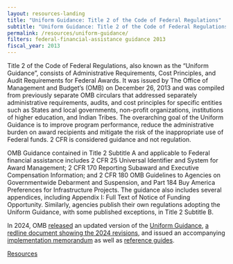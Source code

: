 ```yaml
---
layout: resources-landing
title: "Uniform Guidance: Title 2 of the Code of Federal Regulations"
subtitle: "Uniform Guidance: Title 2 of the Code of Federal Regulations"
permalink: /resources/uniform-guidance/
filters: federal-financial-assistance guidance 2013
fiscal_year: 2013
---
```


Title 2 of the Code of Federal Regulations, also known as the “Uniform Guidance”, consists of Administrative Requirements, Cost Principles, and Audit Requirements for Federal Awards. It was issued by The Office of Management and Budget’s (OMB) on December 26, 2013 and was compiled from previously separate OMB circulars that addressed separately administrative requirements, audits, and cost principles for specific entities such as States and local governments, non-profit organizations, institutions of higher education, and Indian Tribes. The overarching goal of the Uniform Guidance is to improve program performance, reduce the administrative burden on award recipients and mitigate the risk of the inappropriate use of Federal funds. 2 CFR is considered guidance and not regulation.

OMB Guidance contained in Title 2 Subtitle A and applicable to Federal financial assistance includes 2 CFR 25 Universal Identifier and System for Award Management; 2 CFR 170 Reporting Subaward and Executive Compensation Information; and 2 CFR 180 OMB Guidelines to Agencies on Governmentwide Debarment and Suspension, and Part 184 Buy America Preferences for Infrastructure Projects. The guidance also includes several appendices, including Appendix I: Full Text of Notice of Funding Opportunity.  Similarly, agencies publish their own regulations adopting the Uniform Guidance, with some published exceptions, in Title 2 Subtitle B.

In 2024, OMB <a href="#" target="_blank">released</a> an updated version of the <a href="{{site.baseurl}}/assets/files/Final 2 CFR Guidance - 4.3.2024 - Pre-Publication Version.pdf">Uniform Guidance</a>, <a href="{{site.baseurl}}/assets/files/2 CFR Revisions 2024 Redline.pdf">a redline document showing the 2024 revisions</a>, and issued an accompanying <a href="https://www.whitehouse.gov/omb/information-for-agencies/memoranda/#memoranda-2024" target="_blank">implementation memorandum</a> as well as <a href="{{site.baseurl}}/assets/files/Uniform Guidance _Reference Guides FINAL 4-2024.pdf">reference guides</a>.

<a class="padding-y-105 padding-x-4 margin-top-1 text-no-underline text-white margin-bottom-1 usa-button bg-yellow border-0 padding-1" href="{{site.baseurl}}/resources/#focus_area=*&sub_focus_area=*&type=.guidance&source=*&fiscal_year=*" aria-label="Guidance related resources">Resources</a>